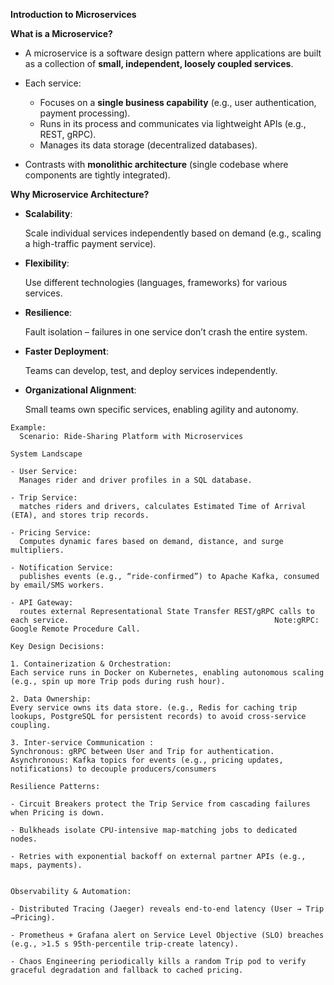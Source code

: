 **Introduction to Microservices**

**What is a Microservice?**

- A microservice is a software design pattern where applications are built as
    a collection of **small, independent, loosely coupled services**.

- Each service:
  - Focuses on a **single business capability** (e.g., user authentication, payment processing).
  - Runs in its process and communicates via lightweight APIs (e.g., REST, gRPC).
  - Manages its data storage (decentralized databases).

- Contrasts with **monolithic architecture** (single codebase where components are tightly integrated).

**Why Microservice Architecture?**

- **Scalability**:
  
  Scale individual services independently based on demand (e.g., scaling a high-traffic payment service).

- **Flexibility**:
  
  Use different technologies (languages, frameworks) for various services.

- **Resilience**:
  
  Fault isolation – failures in one service don’t crash the entire system.

- **Faster Deployment**:
  
  Teams can develop, test, and deploy services independently.

- **Organizational Alignment**:
  
  Small teams own specific services, enabling agility and autonomy.


```
Example:
  Scenario: Ride-Sharing Platform with Microservices

System Landscape

- User Service:
  Manages rider and driver profiles in a SQL database.

- Trip Service:
  matches riders and drivers, calculates Estimated Time of Arrival (ETA), and stores trip records.

- Pricing Service:
  Computes dynamic fares based on demand, distance, and surge multipliers.

- Notification Service:
  publishes events (e.g., “ride-confirmed”) to Apache Kafka, consumed by email/SMS workers.

- API Gateway:
  routes external Representational State Transfer REST/gRPC calls to each service.                                              Note:gRPC: Google Remote Procedure Call.

Key Design Decisions:

1. Containerization & Orchestration: 
Each service runs in Docker on Kubernetes, enabling autonomous scaling (e.g., spin up more Trip pods during rush hour).

2. Data Ownership:
Every service owns its data store. (e.g., Redis for caching trip lookups, PostgreSQL for persistent records) to avoid cross-service coupling.

3. Inter-service Communication :
Synchronous: gRPC between User and Trip for authentication.
Asynchronous: Kafka topics for events (e.g., pricing updates, notifications) to decouple producers/consumers

Resilience Patterns:

- Circuit Breakers protect the Trip Service from cascading failures when Pricing is down.

- Bulkheads isolate CPU-intensive map-matching jobs to dedicated nodes.

- Retries with exponential backoff on external partner APIs (e.g., maps, payments).


Observability & Automation:

- Distributed Tracing (Jaeger) reveals end-to-end latency (User → Trip →Pricing).

- Prometheus + Grafana alert on Service Level Objective (SLO) breaches (e.g., >1.5 s 95th-percentile trip-create latency).

- Chaos Engineering periodically kills a random Trip pod to verify graceful degradation and fallback to cached pricing.
```


